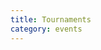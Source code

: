 ```yaml
---
title: Tournaments
category: events
---
```


<script>window.location.replace('https://mcresourcepile.github.io/leagues/stratus');</script>
